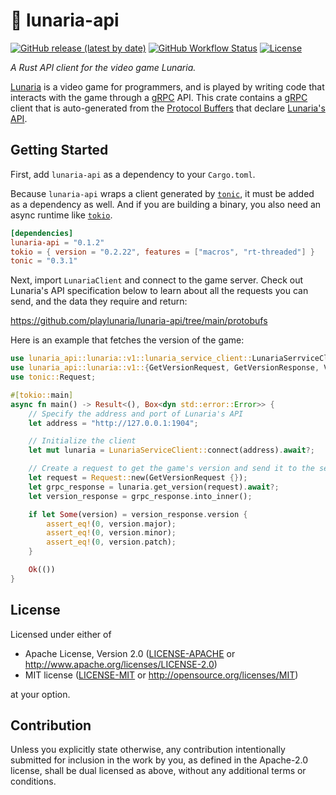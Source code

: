 # 🦀 lunaria-api

[![GitHub release (latest by date)](https://img.shields.io/github/v/release/playlunaria/lunaria-api)](https://github.com/playlunaria/lunaria-api/releases)
[![GitHub Workflow Status](https://img.shields.io/github/workflow/status/playlunaria/lunaria-api/rust)](https://github.com/playlunaria/lunaria-api/actions?query=workflow%3ARust)
[![License](https://img.shields.io/crates/l/lunaria-api)](https://crates.io/crates/lunaria-api)

_A Rust API client for the video game Lunaria._

[Lunaria] is a video game for programmers, and is played by writing code that
interacts with the game through a [gRPC] API. This crate contains a [gRPC]
client that is auto-generated from the [Protocol Buffers][protobuf] that declare
[Lunaria's API][lunaria-api].

## Getting Started

First, add `lunaria-api` as a dependency to your `Cargo.toml`.

Because `lunaria-api` wraps a client generated by [`tonic`][tonic], it must be
added as a dependency as well. And if you are building a binary, you also need
an async runtime like [`tokio`][tokio].

```toml
[dependencies]
lunaria-api = "0.1.2"
tokio = { version = "0.2.22", features = ["macros", "rt-threaded"] }
tonic = "0.3.1"
```

Next, import `LunariaClient` and connect to the game server. Check out Lunaria's
API specification below to learn about all the requests you can send, and the
data they require and return:

<https://github.com/playlunaria/lunaria-api/tree/main/protobufs>

Here is an example that fetches the version of the game:

```rust
use lunaria_api::lunaria::v1::lunaria_service_client::LunariaSerrviceClient;
use lunaria_api::lunaria::v1::{GetVersionRequest, GetVersionResponse, Version};
use tonic::Request;

#[tokio::main]
async fn main() -> Result<(), Box<dyn std::error::Error>> {
    // Specify the address and port of Lunaria's API
    let address = "http://127.0.0.1:1904";

    // Initialize the client
    let mut lunaria = LunariaServiceClient::connect(address).await?;

    // Create a request to get the game's version and send it to the server
    let request = Request::new(GetVersionRequest {});
    let grpc_response = lunaria.get_version(request).await?;
    let version_response = grpc_response.into_inner();

    if let Some(version) = version_response.version {
        assert_eq!(0, version.major);
        assert_eq!(0, version.minor);
        assert_eq!(0, version.patch);
    }

    Ok(())
}
```

## License

Licensed under either of

- Apache License, Version 2.0 ([LICENSE-APACHE](LICENSE-APACHE) or <http://www.apache.org/licenses/LICENSE-2.0>)
- MIT license ([LICENSE-MIT](LICENSE-MIT) or <http://opensource.org/licenses/MIT>)

at your option.

## Contribution

Unless you explicitly state otherwise, any contribution intentionally submitted
for inclusion in the work by you, as defined in the Apache-2.0 license, shall be
dual licensed as above, without any additional terms or conditions.

[grpc]: https://grpc.io
[lunaria]: https://playlunaria.com
[lunaria-api]: https://github.com/playlunaria/lunaria-api
[protobuf]: https://developers.google.com/protocol-buffers/
[tokio]: https://github.com/tokio-rs/tokio
[tonic]: https://github.com/hyperium/tonic
